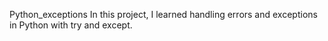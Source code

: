 Python_exceptions
In this project, I learned handling errors and exceptions in Python with try and except.

